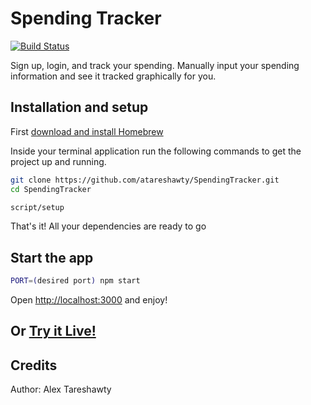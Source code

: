 # Spending Tracker
[![Build Status](https://travis-ci.org/atareshawty/SpendingTracker.svg?branch=master)](https://travis-ci.org/atareshawty/SpendingTracker)

Sign up, login, and track your spending. Manually input your spending information and see it tracked graphically for you.

## Installation and setup
First [download and install Homebrew](http://brew.sh/)

Inside your terminal application run the following commands to get the project up and running.

```bash
git clone https://github.com/atareshawty/SpendingTracker.git
cd SpendingTracker

script/setup
```

That's it! All your dependencies are ready to go

## Start the app
```bash
PORT=(desired port) npm start
```

Open [http://localhost:3000](http://localhost:3000) and enjoy!

## Or [Try it Live!](http://ec2-54-172-168-185.compute-1.amazonaws.com/)

## Credits
Author: Alex Tareshawty
